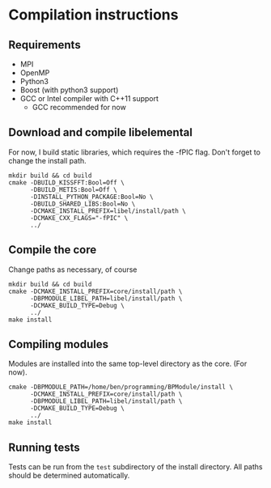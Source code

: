 # Compilation instructions

## Requirements

  * MPI
  * OpenMP
  * Python3
  * Boost (with python3 support)
  * GCC or Intel compiler with C++11 support
    * GCC recommended for now



## Download and compile libelemental

For now, I build static libraries, which requires the -fPIC flag. Don't
forget to change the install path.

    mkdir build && cd build
    cmake -DBUILD_KISSFFT:Bool=Off \
          -DBUILD_METIS:Bool=Off \
          -DINSTALL_PYTHON_PACKAGE:Bool=No \
          -DBUILD_SHARED_LIBS:Bool=No \
          -DCMAKE_INSTALL_PREFIX=libel/install/path \
          -DCMAKE_CXX_FLAGS="-fPIC" \
          ../



## Compile the core

Change paths as necessary, of course

    mkdir build && cd build
    cmake -DCMAKE_INSTALL_PREFIX=core/install/path \
          -DBPMODULE_LIBEL_PATH=libel/install/path \
          -DCMAKE_BUILD_TYPE=Debug \
          ../
    make install



## Compiling modules

Modules are installed into the same top-level directory as the core.
(For now).

    cmake -DBPMODULE_PATH=/home/ben/programming/BPModule/install \
          -DCMAKE_INSTALL_PREFIX=core/install/path \
          -DBPMODULE_LIBEL_PATH=libel/install/path \
          -DCMAKE_BUILD_TYPE=Debug \
          ../
    make install



## Running tests

Tests can be run from the `test` subdirectory of the install directory. All paths should
be determined automatically.
